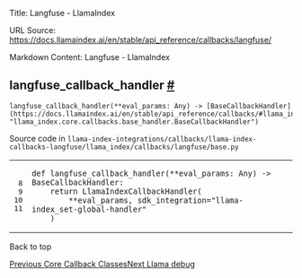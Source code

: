 Title: Langfuse - LlamaIndex

URL Source: https://docs.llamaindex.ai/en/stable/api_reference/callbacks/langfuse/

Markdown Content:
Langfuse - LlamaIndex


langfuse\_callback\_handler [#](https://docs.llamaindex.ai/en/stable/api_reference/callbacks/langfuse/#llama_index.callbacks.langfuse.langfuse_callback_handler "Permanent link")
---------------------------------------------------------------------------------------------------------------------------------------------------------------------------------

```
langfuse_callback_handler(**eval_params: Any) -> [BaseCallbackHandler](https://docs.llamaindex.ai/en/stable/api_reference/callbacks/#llama_index.core.callbacks.base_handler.BaseCallbackHandler "llama_index.core.callbacks.base_handler.BaseCallbackHandler")
```

Source code in `llama-index-integrations/callbacks/llama-index-callbacks-langfuse/llama_index/callbacks/langfuse/base.py`

<table class="highlighttable"><tbody><tr><td class="linenos"><div class="linenodiv"><pre><span></span><span class="normal"> 8</span>
<span class="normal"> 9</span>
<span class="normal">10</span>
<span class="normal">11</span></pre></div></td><td class="code"><div><pre><span></span><code><span class="k">def</span> <span class="nf">langfuse_callback_handler</span><span class="p">(</span><span class="o">**</span><span class="n">eval_params</span><span class="p">:</span> <span class="n">Any</span><span class="p">)</span> <span class="o">-&gt;</span> <span class="n">BaseCallbackHandler</span><span class="p">:</span>
    <span class="k">return</span> <span class="n">LlamaIndexCallbackHandler</span><span class="p">(</span>
        <span class="o">**</span><span class="n">eval_params</span><span class="p">,</span> <span class="n">sdk_integration</span><span class="o">=</span><span class="s2">"llama-index_set-global-handler"</span>
    <span class="p">)</span>
</code></pre></div></td></tr></tbody></table>

Back to top

[Previous Core Callback Classes](https://docs.llamaindex.ai/en/stable/api_reference/callbacks/)[Next Llama debug](https://docs.llamaindex.ai/en/stable/api_reference/callbacks/llama_debug/)
